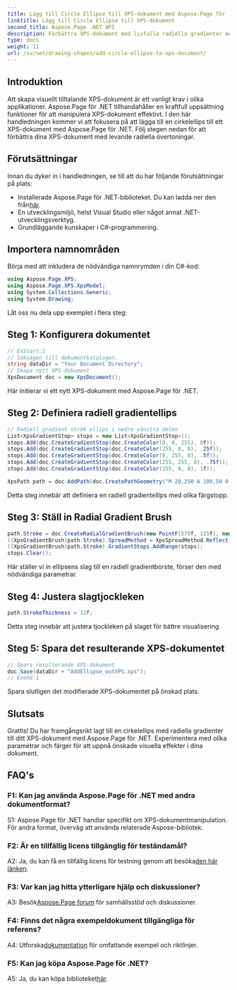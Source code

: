 ```yaml
---
title: Lägg till Circle Ellipse till XPS-dokument med Aspose.Page för .NET
linktitle: Lägg till Circle Ellipse till XPS-dokument
second_title: Aspose.Page .NET API
description: Förbättra XPS-dokument med livfulla radiella gradienter med Aspose.Page för .NET. Följ vår steg-för-steg-guide för fantastiska visuella effekter.
type: docs
weight: 11
url: /sv/net/drawing-shapes/add-circle-ellipse-to-xps-document/
---
```

## Introduktion

Att skapa visuellt tilltalande XPS-dokument är ett vanligt krav i olika applikationer. Aspose.Page för .NET tillhandahåller en kraftfull uppsättning funktioner för att manipulera XPS-dokument effektivt. I den här handledningen kommer vi att fokusera på att lägga till en cirkelellips till ett XPS-dokument med Aspose.Page för .NET. Följ stegen nedan för att förbättra dina XPS-dokument med levande radiella övertoningar.

## Förutsättningar

Innan du dyker in i handledningen, se till att du har följande förutsättningar på plats:

-  Installerade Aspose.Page för .NET-biblioteket. Du kan ladda ner den från[här](https://releases.aspose.com/page/net/).
- En utvecklingsmiljö, helst Visual Studio eller något annat .NET-utvecklingsverktyg.
- Grundläggande kunskaper i C#-programmering.

## Importera namnområden

Börja med att inkludera de nödvändiga namnrymden i din C#-kod:

```csharp
using Aspose.Page.XPS;
using Aspose.Page.XPS.XpsModel;
using System.Collections.Generic;
using System.Drawing;
```

Låt oss nu dela upp exemplet i flera steg:

## Steg 1: Konfigurera dokumentet

```csharp
// ExStart:1
// Sökvägen till dokumentkatalogen.
string dataDir = "Your Document Directory";
// Skapa nytt XPS-dokument
XpsDocument doc = new XpsDocument();
```

Här initierar vi ett nytt XPS-dokument med Aspose.Page för .NET.

## Steg 2: Definiera radiell gradientellips

```csharp
// Radiell gradient strök ellips i nedre vänstra delen
List<XpsGradientStop> stops = new List<XpsGradientStop>();
stops.Add(doc.CreateGradientStop(doc.CreateColor(0, 0, 255), 0f));
stops.Add(doc.CreateGradientStop(doc.CreateColor(255, 0, 0), .25f));
stops.Add(doc.CreateGradientStop(doc.CreateColor(0, 255, 0), .5f));
stops.Add(doc.CreateGradientStop(doc.CreateColor(255, 255, 0), .75f));
stops.Add(doc.CreateGradientStop(doc.CreateColor(255, 0, 0), 1f));

XpsPath path = doc.AddPath(doc.CreatePathGeometry("M 20,250 A 100,50 0 1 1 220,250 100,50 0 1 1 20,250"));
```

Detta steg innebär att definiera en radiell gradientellips med olika färgstopp.

## Steg 3: Ställ in Radial Gradient Brush

```csharp
path.Stroke = doc.CreateRadialGradientBrush(new PointF(575f, 125f), new PointF(575f, 100f), 75f, 50f);
((XpsGradientBrush)path.Stroke).SpreadMethod = XpsSpreadMethod.Reflect;
((XpsGradientBrush)path.Stroke).GradientStops.AddRange(stops);
stops.Clear();
```

Här ställer vi in ellipsens slag till en radiell gradientborste, förser den med nödvändiga parametrar.

## Steg 4: Justera slagtjockleken

```csharp
path.StrokeThickness = 12f;
```

Detta steg innebär att justera tjockleken på slaget för bättre visualisering.

## Steg 5: Spara det resulterande XPS-dokumentet

```csharp
// Spara resulterande XPS-dokument
doc.Save(dataDir + "AddEllipse_outXPS.xps");
// Exend:1
```

Spara slutligen det modifierade XPS-dokumentet på önskad plats.

## Slutsats

Grattis! Du har framgångsrikt lagt till en cirkelellips med radiella gradienter till ditt XPS-dokument med Aspose.Page för .NET. Experimentera med olika parametrar och färger för att uppnå önskade visuella effekter i dina dokument.

## FAQ's

### F1: Kan jag använda Aspose.Page för .NET med andra dokumentformat?

S1: Aspose.Page för .NET handlar specifikt om XPS-dokumentmanipulation. För andra format, överväg att använda relaterade Aspose-bibliotek.

### F2: Är en tillfällig licens tillgänglig för teständamål?

 A2: Ja, du kan få en tillfällig licens för testning genom att besöka[den här länken](https://purchase.aspose.com/temporary-license/).

### F3: Var kan jag hitta ytterligare hjälp och diskussioner?

 A3: Besök[Aspose.Page forum](https://forum.aspose.com/c/page/39) för samhällsstöd och diskussioner.

### F4: Finns det några exempeldokument tillgängliga för referens?

 A4: Utforska[dokumentation](https://reference.aspose.com/page/net/) för omfattande exempel och riktlinjer.

### F5: Kan jag köpa Aspose.Page för .NET?

 A5: Ja, du kan köpa biblioteket[här](https://purchase.aspose.com/buy).